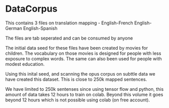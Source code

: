 # DataCorpus
This contains 3 files on translation mapping - 
English-French
English-German
English-Spanish

The files are tab seperated and can be consumed by anyone

The initial data seed for these files have been created by movies for children. The vocabulary on those movies is designed for people with less exposure to complex words. The same can also been used for people with modest education.

Using this inital seed, and scanning the opus corpus on subttle data we have created this dataset. This is close to 250k mapped sentences.

We have limited to 250k sentenses since using tensor flow and python, this amount of data takes 12 hours to train on colab. Beyond this volume it goes beyond 12 hours which is not possible using colab (on free account).
